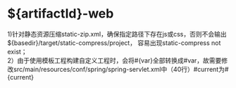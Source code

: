 # ${artifactId}-web  
1)针对静态资源压缩static-zip.xml，确保指定路径下存在js或css，否则不会输出<outputDirectory>${basedir}/target/static-compress/project</outputDirectory>，
容易出现static-compress not exist；  
2）由于使用模板工程构建自定义工程时，会将#{var}全部转换成#var，故需要修改src/main/resources/conf/spring/spring-servlet.xml中（40行）#current为#{current}